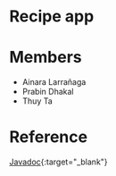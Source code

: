 # Recipe app

# Members
*  Ainara Larrañaga
*  Prabin Dhakal
*  Thuy Ta

# Reference
[Javadoc](https://www.geeksforgeeks.org/what-is-javadoc-tool-and-how-to-use-it/){:target="_blank"}
